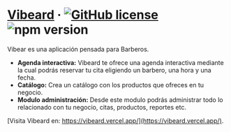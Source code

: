# [Vibeard](https://vibeard.vercel.app/) &middot; [![GitHub license](https://img.shields.io/badge/license-MIT-blue.svg)](https://github.com/facebook/react/blob/main/LICENSE) ![npm version](https://img.shields.io/npm/v/react.svg?style=flat)

Vibear es una aplicación pensada para Barberos.

* **Agenda interactiva:** Vibeard te ofrece una agenda interactiva mediante la cual podrás reservar tu cita eligiendo un barbero, una hora y una fecha.
* **Catálogo:** Crea un catálogo con los productos que ofreces en tu negocio.
* **Modulo administración:** Desde este modulo podrás administrar todo lo relacionado con tu negocio, citas, productos, reportes etc.

[Visita Vibeard en: https://vibeard.vercel.app/](https://vibeard.vercel.app/).
